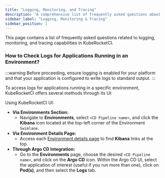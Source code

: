 ```yaml
---
title: "Logging, Monitoring, and Tracing"
description: "A comprehensive list of frequently asked questions about logging, monitoring, and tracing capabilities in KubeRocketCI."
sidebar_label: "Logging, Monitoring & Tracing"
sidebar_position: 1
---
```

<!-- markdownlint-disable MD025 -->
This page contains a list of frequently asked questions related to logging, monitoring, and tracing capabilities in KubeRocketCI.

### How to Check Logs for Applications Running in an Environment?

:::warning
  Before proceeding, ensure logging is enabled for your platform and that your application is configured to write logs to standard output.
:::

To access logs for applications running in a specific environment, KubeRocketCI offers several methods through its UI:

Using KubeRocketCI UI:

- **Via Environments Section:**
  - Navigate to **Environments**, select `<CD Pipeline name>`, and click the **Kibana** icon located at the top-left corner of the Environment `Swimlane`.
- **Via Environment Details Page:**
  - Access each [Environment details page](../user-guide/manage-environments.md#view-environment-details) to find **Kibana** links at the top.
- **Through Argo CD Integration:**
  - Go to the **Environments** page, choose the desired `<CD Pipeline name>`, and click on the **Argo CD** icon. Within the Argo CD UI, select the application of interest (useful if you run more than one), click on **Pod(s)**, and then select the **Logs** tab.
